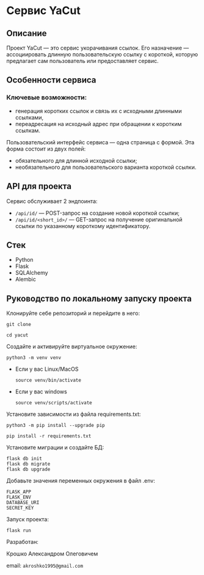 # Cервис YaCut

## Описание

Проект YaCut — это сервис укорачивания ссылок. Его назначение — ассоциировать длинную пользовательскую ссылку с короткой, которую предлагает сам пользователь или предоставляет сервис.

## Особенности сервиса

### Ключевые возможности:

- генерация коротких ссылок и связь их с исходными длинными ссылками,
- переадресация на исходный адрес при обращении к коротким ссылкам.

Пользовательский интерфейс сервиса — одна страница с формой. Эта форма состоит из двух полей:
- обязательного для длинной исходной ссылки;
- необязательного для пользовательского варианта короткой ссылки.

## API для проекта

Сервис обслуживает 2 эндпоинта:
- `/api/id/` — POST-запрос на создание новой короткой ссылки;
- `/api/id/<short_id>/` — GET-запрос на получение оригинальной ссылки по указанному короткому идентификатору.

## Стек
- Python
- Flask
- SQLAlchemy
- Alembic

## Руководство по локальному запуску проекта

Клонируйте себе репозиторий и перейдите в него:

```
git clone 
```

```
cd yacut
```

Создайте и активируйте виртуальное окружение:

```
python3 -m venv venv
```

* Если у вас Linux/MacOS

    ```
    source venv/bin/activate
    ```

* Если у вас windows

    ```
    source venv/scripts/activate
    ```

Установите зависимости из файла requirements.txt:

```
python3 -m pip install --upgrade pip
```

```
pip install -r requirements.txt
```

Установите миграции и создайте БД:

```shell
flask db init
flask db migrate
flask db upgrade
```

Добавьте значения переменных окружения в файл .env:

```shell
FLASK_APP
FLASK_ENV
DATABASE_URI
SECRET_KEY
```


Запуск проекта:
```shell
flask run
```

Разработан:

Крошко Александром Олеговичем

email: `akroshko1995@gmail.com`
